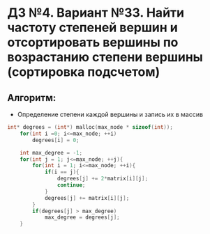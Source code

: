 # ДЗ №4. Вариант №33. Найти частоту степеней вершин и отсортировать вершины по возрастанию степени вершины (сортировка подсчетом)

## Алгоритм:
- Определение степени каждой вершины и запись их в массив
``` c
int* degrees = (int*) malloc(max_node * sizeof(int)); 
    for(int i =0; i<=max_node; ++i) 
        degrees[i] = 0;

    int max_degree = -1; 
    for(int j = 1; j<=max_node; ++j){ 
        for(int i = 1; i<=max_node; ++i){
            if(i == j){
                degrees[j] += 2*matrix[i][j]; 
                continue;
            }
            degrees[j] += matrix[i][j];
        }
        if(degrees[j] > max_degree) 
            max_degree = degrees[j];
    }
    
```

